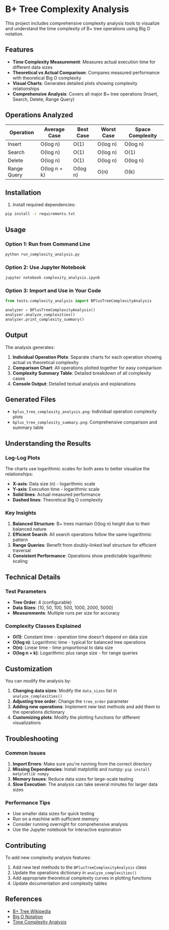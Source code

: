 # B+ Tree Complexity Analysis

This project includes comprehensive complexity analysis tools to visualize and understand the time complexity of B+ tree operations using Big O notation.

## Features

- **Time Complexity Measurement**: Measures actual execution time for different data sizes
- **Theoretical vs Actual Comparison**: Compares measured performance with theoretical Big O complexity
- **Visual Charts**: Generates detailed plots showing complexity relationships
- **Comprehensive Analysis**: Covers all major B+ tree operations (Insert, Search, Delete, Range Query)

## Operations Analyzed

| Operation   | Average Case | Best Case | Worst Case | Space Complexity |
| ----------- | ------------ | --------- | ---------- | ---------------- |
| Insert      | O(log n)     | O(1)      | O(log n)   | O(log n)         |
| Search      | O(log n)     | O(1)      | O(log n)   | O(1)             |
| Delete      | O(log n)     | O(1)      | O(log n)   | O(log n)         |
| Range Query | O(log n + k) | O(log n)  | O(n)       | O(k)             |

## Installation

1. Install required dependencies:

```bash
pip install -r requirements.txt
```

## Usage

### Option 1: Run from Command Line

```bash
python run_complexity_analysis.py
```

### Option 2: Use Jupyter Notebook

```bash
jupyter notebook complexity_analysis.ipynb
```

### Option 3: Import and Use in Your Code

```python
from tests.complexity_analysis import BPlusTreeComplexityAnalysis

analyzer = BPlusTreeComplexityAnalysis()
analyzer.analyze_complexities()
analyzer.print_complexity_summary()
```

## Output

The analysis generates:

1. **Individual Operation Plots**: Separate charts for each operation showing actual vs theoretical complexity
2. **Comparison Chart**: All operations plotted together for easy comparison
3. **Complexity Summary Table**: Detailed breakdown of all complexity cases
4. **Console Output**: Detailed textual analysis and explanations

## Generated Files

- `bplus_tree_complexity_analysis.png`: Individual operation complexity plots
- `bplus_tree_complexity_summary.png`: Comprehensive comparison and summary table

## Understanding the Results

### Log-Log Plots

The charts use logarithmic scales for both axes to better visualize the relationships:

- **X-axis**: Data size (n) - logarithmic scale
- **Y-axis**: Execution time - logarithmic scale
- **Solid lines**: Actual measured performance
- **Dashed lines**: Theoretical Big O complexity

### Key Insights

1. **Balanced Structure**: B+ trees maintain O(log n) height due to their balanced nature
2. **Efficient Search**: All search operations follow the same logarithmic pattern
3. **Range Queries**: Benefit from doubly-linked leaf structure for efficient traversal
4. **Consistent Performance**: Operations show predictable logarithmic scaling

## Technical Details

### Test Parameters

- **Tree Order**: 4 (configurable)
- **Data Sizes**: [10, 50, 100, 500, 1000, 2000, 5000]
- **Measurements**: Multiple runs per size for accuracy

### Complexity Classes Explained

- **O(1)**: Constant time - operation time doesn't depend on data size
- **O(log n)**: Logarithmic time - typical for balanced tree operations
- **O(n)**: Linear time - time proportional to data size
- **O(log n + k)**: Logarithmic plus range size - for range queries

## Customization

You can modify the analysis by:

1. **Changing data sizes**: Modify the `data_sizes` list in `analyze_complexities()`
2. **Adjusting tree order**: Change the `tree_order` parameter
3. **Adding new operations**: Implement new test methods and add them to the operations dictionary
4. **Customizing plots**: Modify the plotting functions for different visualizations

## Troubleshooting

### Common Issues

1. **Import Errors**: Make sure you're running from the correct directory
2. **Missing Dependencies**: Install matplotlib and numpy: `pip install matplotlib numpy`
3. **Memory Issues**: Reduce data sizes for large-scale testing
4. **Slow Execution**: The analysis can take several minutes for larger data sizes

### Performance Tips

- Use smaller data sizes for quick testing
- Run on a machine with sufficient memory
- Consider running overnight for comprehensive analysis
- Use the Jupyter notebook for interactive exploration

## Contributing

To add new complexity analysis features:

1. Add new test methods to the `BPlusTreeComplexityAnalysis` class
2. Update the operations dictionary in `analyze_complexities()`
3. Add appropriate theoretical complexity curves in plotting functions
4. Update documentation and complexity tables

## References

- [B+ Tree Wikipedia](https://en.wikipedia.org/wiki/B%2B_tree)
- [Big O Notation](https://en.wikipedia.org/wiki/Big_O_notation)
- [Time Complexity Analysis](https://en.wikipedia.org/wiki/Time_complexity)
